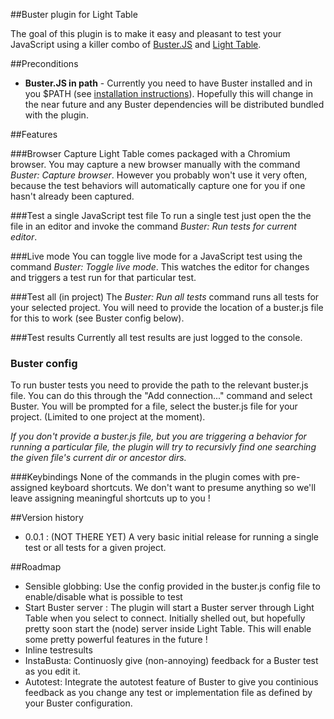 ##Buster plugin for Light Table

The goal of this plugin is to make it easy and pleasant to test your JavaScript using a killer combo of [Buster.JS](http://www.busterjs.org)  and [Light Table](http://www.lighttable.com).


##Preconditions
* __Buster.JS in path__ - Currently you need to have Buster installed and in you $PATH (see [installation instructions](http://docs.busterjs.org/en/latest/getting-started/)). Hopefully this will change in the near future and any Buster dependencies will be distributed bundled with the plugin.



##Features

###Browser Capture
Light Table comes packaged with a Chromium browser. You may capture a new browser manually with the command _Buster: Capture browser_. However you probably won't use it very often, because the test behaviors will automatically capture one for you if one hasn't already been captured.

###Test a single JavaScript test file
To run a single test just open the the file in an editor and invoke the command _Buster: Run tests for current editor_.

###Live mode
You can toggle live mode for a JavaScript test using the command _Buster: Toggle live mode_. This watches the editor for changes and triggers a test run for that particular test.

###Test all (in project)
The _Buster: Run all tests_ command runs all tests for your selected project. You will need to provide the location of a buster.js file for this to work (see Buster config below).

###Test results
Currently all test results are just logged to the console.

### Buster config
To run buster tests you need to provide the path to the relevant buster.js file. You can do this through the "Add connection..." command and select Buster. You will be prompted for a file, select the buster.js file for your project. (Limited to one project at the moment).

_If you don't provide a buster.js file, but you are triggering a behavior for running a particular file, the plugin will try to recursivly find one searching the given file's current dir or ancestor dirs._


###Keybindings
None of the commands in the plugin comes with pre-assigned keyboard shortcuts. We don't want to presume anything so we'll leave assigning meaningful shortcuts up to you !


##Version history
* 0.0.1 : (NOT THERE YET) A very basic initial release for running a single test or all tests for a given project.

##Roadmap
* Sensible globbing: Use the config provided in the buster.js config file to enable/disable what is possible to test
* Start Buster server : The plugin will start a Buster server through Light Table when you select to connect. Initially shelled out, but hopefully pretty soon start the (node) server inside  Light Table. This will enable some pretty powerful features in the future !
* Inline testresults
* InstaBusta: Continuosly give (non-annoying) feedback for a Buster test as you edit it.
* Autotest: Integrate the autotest feature of Buster to give you continious feedback as you change any test or implementation file as defined by your Buster configuration.
